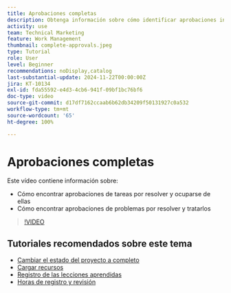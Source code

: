 ```yaml
---
title: Aprobaciones completas
description: Obtenga información sobre cómo identificar aprobaciones incompletas y resolverlas para que pueda cerrar el proyecto.
activity: use
team: Technical Marketing
feature: Work Management
thumbnail: complete-approvals.jpeg
type: Tutorial
role: User
level: Beginner
recommendations: noDisplay,catalog
last-substantial-update: 2024-11-22T00:00:00Z
jira: KT-10134
exl-id: fda55592-e4d3-4cb6-941f-09bf1bc76bf6
doc-type: video
source-git-commit: d17df7162ccaab6b62db34209f50131927c0a532
workflow-type: tm+mt
source-wordcount: '65'
ht-degree: 100%

---
```


# Aprobaciones completas

Este vídeo contiene información sobre:

* Cómo encontrar aprobaciones de tareas por resolver y ocuparse de ellas
* Cómo encontrar aprobaciones de problemas por resolver y tratarlos

>[!VIDEO](https://video.tv.adobe.com/v/3439427/?quality=12&learn=on&enablevpops&captions=spa)

## Tutoriales recomendados sobre este tema

* [Cambiar el estado del proyecto a completo](/help/manage-work/projects/change-the-project-status.md)
* [Cargar recursos](/help/manage-work/close-a-project/upload-assets.md)
* [Registro de las lecciones aprendidas](/help/manage-work/close-a-project/lessons-learned-from-closing-a-project.md)
* [Horas de registro y revisión](/help/manage-work/close-a-project/log-and-review-hours.md)

